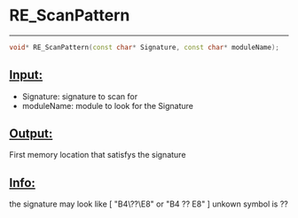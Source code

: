 # RE_ScanPattern
---
```cpp
void* RE_ScanPattern(const char* Signature, const char* moduleName);
```

## <ins>Input:</ins>
* Signature: signature to scan for
* moduleName: module to look for the Signature

## <ins>Output:</ins>
First memory location that satisfys the signature


## <ins>Info:</ins>
the signature may look like [ "B4\\??\\E8" or "B4 ?? E8" ] unkown symbol is ??